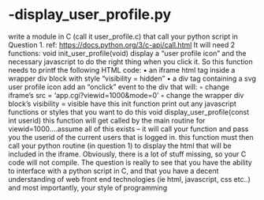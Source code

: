 # -display_user_profile.py
write a module in C (call it user_profile.c) that call your python script in Question 1. ref: https://docs.python.org/3/c-api/call.html It will need 2 functions: void init_user_profile(void) display a “user profile icon” and the necessary javascript to do the right thing when you click it. So this function needs to printf the following HTML code: • an iframe html tag inside a wrapper div block with style “visibility = hidden” • a div tag containing a svg user profile icon add an “onclick” event to the div that will: ◦ change iframe’s src = ‘app.cgi?viewid=1000&amp;mode=0’ ◦ change the wrapper div block’s visibility = visible have this init function print out any javascript functions or styles that you want to do this void display_user_profile(const int userid) this function will get called by the main routine for viewid=1000....assume all of this exists – it  will call your function and pass you the userid of the current users that is logged in. this function must then call your python routine (in question 1) to display the html that will be  included in the iframe. Obviously, there is a lot of stuff missing, so your C code will not compile.  The question is really to see that you have the ability to interface with a python script in C, and  that you have a decent understanding of web front end technologies (ie html, javascript, css  etc..) and most importantly, your style of programming
